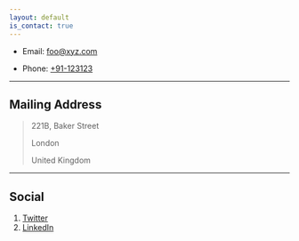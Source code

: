 ```yaml
---
layout: default
is_contact: true
---
```


* Email: [foo@xyz.com](mailto:0x@3n0.us)

* Phone: [+91-123123](tel:+91-123123)

---

## Mailing Address

> 221B, Baker Street
>
> London
>
> United Kingdom

---

## Social

1. [Twitter](https://twitter.com/z0rs_)
3. [LinkedIn](https://www.linkedin.com/in/0x3n0)
